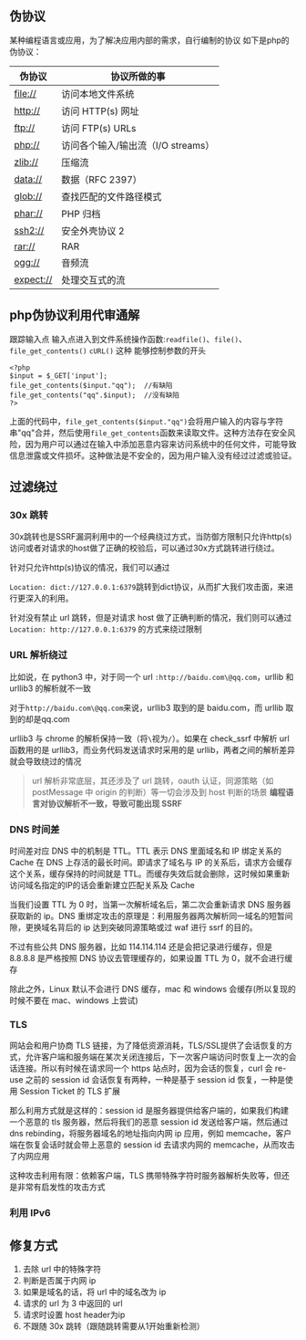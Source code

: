 ## 伪协议

某种编程语言或应用，为了解决应用内部的需求，自行编制的协议
如下是php的伪协议：

|伪协议|协议所做的事|
|---|---|
| [file://](https://www.php.net/manual/zh/wrappers.file.php)| 访问本地文件系统
| [http://](https://www.php.net/manual/zh/wrappers.http.php)| 访问 HTTP(s) 网址
| [ftp://](https://www.php.net/manual/zh/wrappers.ftp.php)| 访问 FTP(s) URLs
| [php://](https://www.php.net/manual/zh/wrappers.php.php)| 访问各个输入/输出流（I/O streams）
| [zlib://](https://www.php.net/manual/zh/wrappers.compression.php)| 压缩流
| [data://](https://www.php.net/manual/zh/wrappers.data.php)| 数据（RFC 2397）
| [glob://](https://www.php.net/manual/zh/wrappers.glob.php)| 查找匹配的文件路径模式
| [phar://](https://www.php.net/manual/zh/wrappers.phar.php)| PHP 归档
| [ssh2://](https://www.php.net/manual/zh/wrappers.ssh2.php)| 安全外壳协议 2
| [rar://](https://www.php.net/manual/zh/wrappers.rar.php)| RAR
| [ogg://](https://www.php.net/manual/zh/wrappers.audio.php)| 音频流
| [expect://](https://www.php.net/manual/zh/wrappers.expect.php)| 处理交互式的流

## php伪协议利用代审通解

跟踪输入点
输入点进入到文件系统操作函数:`readfile()`、`file()`、`file_get_contents()` `cURL()` 这种
能够控制参数的开头

```
<?php
$input = $_GET['input'];
file_get_contents($input."qq");  //有缺陷
file_get_contents("qq".$input);  //没有缺陷
?>
```

上面的代码中，`file_get_contents($input."qq")`会将用户输入的内容与字符串"qq"合并，然后使用`file_get_contents`函数来读取文件。这种方法存在安全风险，因为用户可以通过在输入中添加恶意内容来访问系统中的任何文件，可能导致信息泄露或文件损坏。这种做法是不安全的，因为用户输入没有经过过滤或验证。

## 过滤绕过

### 30x 跳转
30x跳转也是SSRF漏洞利用中的一个经典绕过方式，当防御方限制只允许http(s)访问或者对请求的host做了正确的校验后，可以通过30x方式跳转进行绕过。

针对只允许http(s)协议的情况，我们可以通过

`Location: dict://127.0.0.1:6379`跳转到dict协议，从而扩大我们攻击面，来进行更深入的利用。

针对没有禁止 url 跳转，但是对请求 host 做了正确判断的情况，我们则可以通过 `Location: http://127.0.0.1:6379` 的方式来绕过限制

### URL 解析绕过
比如说，在 python3 中，对于同一个 url `:http://baidu.com\@qq.com`，urllib 和 urllib3 的解析就不一致

对于`http://baidu.com\@qq.com`来说，urllib3 取到的是 baidu.com，而 urllib 取到的却是qq.com

urllib3 与 chrome 的解析保持一致（将`\`视为`/`）。如果在 check_ssrf 中解析 url 函数用的是 urllib3，而业务代码发送请求时采用的是 urllib，两者之间的解析差异就会导致绕过的情况

> url 解析非常底层，其还涉及了 url 跳转，oauth 认证，同源策略（如 postMessage 中 origin 的判断）等一切会涉及到 host 判断的场景
> **编程语言对协议解析不一致，导致可能出现 SSRF**

### DNS 时间差

时间差对应 DNS 中的机制是 TTL。TTL 表示 DNS 里面域名和 IP 绑定关系的 Cache 在 DNS 上存活的最长时间。即请求了域名与 IP 的关系后，请求方会缓存这个关系，缓存保持的时间就是 TTL。而缓存失效后就会删除，这时候如果重新访问域名指定的IP的话会重新建立匹配关系及 Cache

当我们设置 TTL 为 0 时，当第一次解析域名后，第二次会重新请求 DNS 服务器获取新的 ip。DNS 重绑定攻击的原理是：利用服务器两次解析同一域名的短暂间隙，更换域名背后的 ip 达到突破同源策略或过 waf 进行 ssrf 的目的。

不过有些公共 DNS 服务器，比如 114.114.114 还是会把记录进行缓存，但是 8.8.8.8 是严格按照 DNS 协议去管理缓存的，如果设置 TTL 为 0，就不会进行缓存

除此之外，Linux 默认不会进行 DNS 缓存，mac 和 windows 会缓存(所以复现的时候不要在 mac、windows 上尝试)

### TLS

网站会和用户协商 TLS 链接，为了降低资源消耗，TLS/SSL提供了会话恢复的方式，允许客户端和服务端在某次关闭连接后，下一次客户端访问时恢复上一次的会话连接。所以有时候在请求同一个 https 站点时，因为会话的恢复，curl 会 re-use 之前的 session id
会话恢复有两种，一种是基于 session id 恢复，一种是使用 Session Ticket 的 TLS 扩展

那么利用方式就是这样的：session id 是服务器提供给客户端的，如果我们构建一个恶意的 tls 服务器，然后将我们的恶意 session id 发送给客户端，然后通过 dns rebinding，将服务器域名的地址指向内网 ip 应用，例如 memcache，客户端在恢复会话时就会带上恶意的 session id 去请求内网的 memcache，从而攻击了内网应用

这种攻击利用有限：依赖客户端，TLS 携带特殊字符时服务器解析失败等，但还是非常有启发性的攻击方式

### 利用 IPv6

## 修复方式
1. 去除 url 中的特殊字符
2. 判断是否属于内网 ip
3. 如果是域名的话，将 url 中的域名改为 ip
4. 请求的 url 为 3 中返回的 url
5. 请求时设置 host header为ip
6. 不跟随 30x 跳转（跟随跳转需要从1开始重新检测）